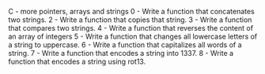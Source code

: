 C - more pointers, arrays and strings
0 - Write a function that concatenates two strings.
2 - Write a function that copies that string.
3 - Write a function that compares two strings.
4 - Write a function that reverses the content of an array of integers
5 - Write a function that changes all lowercase letters of a string to uppercase.
6 - Write a function that capitalizes all words of a string.
7 - Write a function that encodes a string into 1337.
8 - Write a function that encodes a string using rot13.
